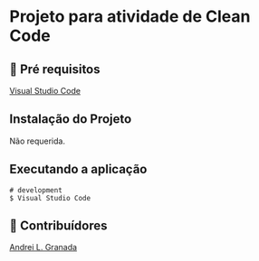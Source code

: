 # Projeto para atividade de Clean Code
 
## 🔐 Pré requisitos

<a href="https://code.visualstudio.com/">Visual Studio Code</a> &nbsp;

## Instalação do Projeto

Não requerida.

## Executando a aplicação

```gitHub / gitBash
# development
$ Visual Studio Code
```

## 🤝 Contribuídores
<a href="https://github.com/AndreiGranada">Andrei L. Granada</a>

